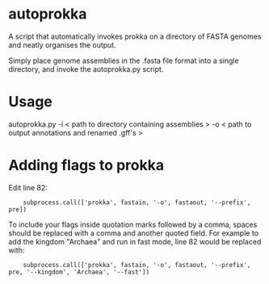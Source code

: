 # autoprokka
A script that automatically invokes prokka on a directory of FASTA genomes and neatly organises the output.

Simply place genome assemblies in the .fasta file format into a single directory, and invoke the autoprokka.py script.

# Usage
autoprokka.py -i < path to directory containing assemblies > -o < path to output annotations and renamed .gff's >

# Adding flags to prokka
Edit line 82: 

        subprocess.call(['prokka', fastain, '-o', fastaout, '--prefix', pre])
        
To include your flags inside quotation marks followed by a comma, spaces should be replaced with a comma and another quoted field. For example to add the kingdom "Archaea" and run in fast mode, line 82 would be replaced with:

        subprocess.call(['prokka', fastain, '-o', fastaout, '--prefix', pre, '--kingdom', 'Archaea', '--fast'])

